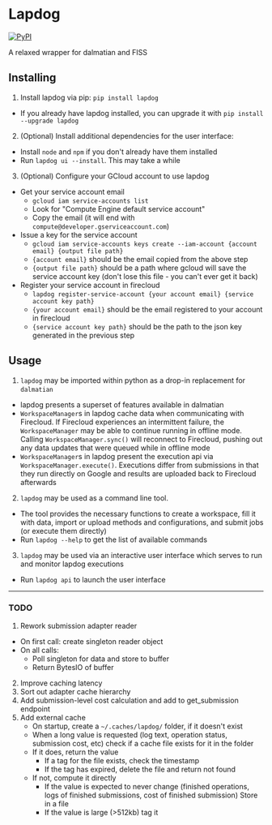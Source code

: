 # Lapdog

[![PyPI](https://img.shields.io/pypi/v/lapdog.svg)](https://pypi.io/project/lapdog)

A relaxed wrapper for dalmatian and FISS

## Installing
1. Install lapdog via pip: `pip install lapdog`
  - If you already have lapdog installed, you can upgrade it with
  `pip install --upgrade lapdog`
2. (Optional) Install additional dependencies for the user interface:
  - Install `node` and `npm` if you don't already have them installed
  - Run `lapdog ui --install`. This may take a while
3. (Optional) Configure your GCloud account to use lapdog
  - Get your service account email
    * `gcloud iam service-accounts list`
    * Look for "Compute Engine default service account"
    * Copy the email (it will end with `compute@developer.gserviceaccount.com`)
  - Issue a key for the service account
    * `gcloud iam service-accounts keys create --iam-account {account email} {output file path}`
    * `{account email}` should be the email copied from the above step
    * `{output file path}` should be a path where gcloud will save the service account key (don't lose this file - you can't ever get it back)
  - Register your service account in firecloud
    * `lapdog register-service-account {your account email} {service account key path}`
    * `{your account email}` should be the email registered to your account in firecloud
    * `{service account key path}` should be the path to the json key generated in the previous step

## Usage
1. `lapdog` may be imported within python as a drop-in replacement for `dalmatian`
  - lapdog presents a superset of features available in dalmatian
  - `WorkspaceManager`s in lapdog cache data when communicating with Firecloud.
  If Firecloud experiences an intermittent failure, the `WorkspaceManager` may be
  able to continue running in offline mode. Calling `WorkspaceManager.sync()` will
  reconnect to Firecloud, pushing out any data updates that were queued while in offline mode
  - `WorkspaceManager`s in lapdog present the execution api via `WorkspaceManager.execute()`.
  Executions differ from submissions in that they run directly on Google and results are
  uploaded back to Firecloud afterwards
2. `lapdog` may be used as a command line tool.
  - The tool provides the necessary functions to create a workspace, fill it with data,
  import or upload methods and configurations, and submit jobs (or execute them directly)
  - Run `lapdog --help` to get the list of available commands
3. `lapdog` may be used via an interactive user interface which serves to run and
  monitor lapdog executions
  - Run `lapdog api` to launch the user interface

---

### TODO
1. Rework submission adapter reader
  - On first call: create singleton reader object
  - On all calls:
    - Poll singleton for data and store to buffer
    - Return BytesIO of buffer
2. Improve caching latency
3. Sort out adapter cache hierarchy
4. Add submission-level cost calculation and add to get_submission endpoint
5. Add external cache
    - On startup, create a `~/.caches/lapdog/` folder, if it doesn't exist
    - When a long value is requested (log text, operation status, submission cost, etc)
    check if a cache file exists for it in the folder
    - If it does, return the value
      - If a tag for the file exists, check the timestamp
      - If the tag has expired, delete the file and return not found
    - If not, compute it directly
      - If the value is expected to never change (finished operations, logs of finished submissions, cost of finished submission)
      Store in a file
      - If the value is large (>512kb) tag it
